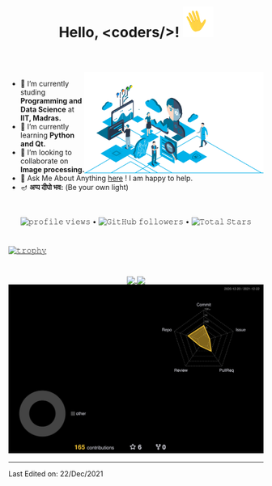 <h1 align="center">
  
  Hello, &lt;coders/&gt;!
  <a target="_blank">
    <img src="https://github.com/dwijmistry11/dwijmistry11/blob/7e45751d72d996b24a0d194b415a5cda19b36093/assets/hi.gif" width="60" />
  </a>
</h1>


<br/>
<br/>
<a target="_blank">
  <img align="right" height="200"  alt="GIF" src="https://github.com/dwijmistry11/dwijmistry11/blob/5e00700bbb5ea44392c5dfdf453abfd55842884d/assets/AI%20and%20Deep%20Learning.gif">
</a>

- 🔭 I’m currently studing **Programming and Data Science** at **IIT, Madras.**
- 🌱 I’m currently learning **Python and Qt.**
- 👯 I’m looking to collaborate on **Image processing.**
- 💬 Ask Me About Anything [here](https://github.com/dwijmistry11/dwijmistry11/issues/1) ! I am happy to help.
- 🪔  **अप्प दीपो भव:**  (Be your own light)
<br/>



<p align="center">
  <img src="https://gpvc.arturio.dev/dwijmistry11" alt="𝚙𝚛𝚘𝚏𝚒𝚕𝚎 𝚟𝚒𝚎𝚠𝚜"> •  
  <img alt="𝙶𝚒𝚝𝙷𝚞𝚋 𝚏𝚘𝚕𝚕𝚘𝚠𝚎𝚛𝚜" src="https://img.shields.io/github/followers/dwijmistry11?label=Followers&style=social"> •   
  <img src="https://img.shields.io/github/stars/dwijmistry11?label=Stars" alt="𝚃𝚘𝚝𝚊𝚕 𝚂𝚝𝚊𝚛𝚜">
</p>

#
 
[![𝚝𝚛𝚘𝚙𝚑𝚢](https://github-profile-trophy.vercel.app/?username=dwijmistry11&column=8&margin-w=15&margin-h=15&no-bg=true&no-frame=true&theme=juicyfresh)](https://github.com/dwijmistry11)

#


<p align="center">
  <a href="https://github.com/dwijmistry11">
    <img align="center" src="https://github-readme-stats.vercel.app/api?username=dwijmistry11&show_icons=true&hide_border=true&title_color=94b4a4&amp&icon_color=FFFFFF&amp&text_color=FFFFFF&amp&bg_color=000000&count_private=true&include_all_commits=true"/>
  </a>
  <a href="https://github.com/dwijmistry11">
    <img align="center" height="195px" src="https://github-readme-stats.vercel.app/api/top-langs/?username=dwijmistry11&text_color=FFFFFF&bg_color=000000&title_color=94b4a4&langs_count=15&layout=compact&hide_border=true" />
  </a>
  <br/>
  <img src="./profile-3d-contrib/profile-night-rainbow.svg" alt=" " width="860"/>

</p>



-----
Last Edited on: 22/Dec/2021

<!-- #

<a target="_blank"><img align="left" height="300" width="300" alt="𝙶𝙸𝙵" src="https://github.com/JayantGoel001/JayantGoel001/blob/master/GIF/github.gif"></a>
<br/>

**𝙻𝙰𝙽𝙶𝚄𝙰𝙶𝙴𝚂 𝙰𝙽𝙳 𝚃𝙾𝙾𝙻𝚂:**  
<br/>
<br/>
<code><img height="40" width="40" src="https://raw.githubusercontent.com/github/explore/80688e429a7d4ef2fca1e82350fe8e3517d3494d/topics/android/android.png"></code>
<code><img height="40" width="40" src="https://raw.githubusercontent.com/github/explore/80688e429a7d4ef2fca1e82350fe8e3517d3494d/topics/kotlin/kotlin.png"></code>
<code><img height="40" width="40" src="https://images.vexels.com/media/users/3/166401/isolated/preview/b82aa7ac3f736dd78570dd3fa3fa9e24-java-programming-language-icon-by-vexels.png"></code>
<code><img height="40" width="40" src="https://raw.githubusercontent.com/github/explore/80688e429a7d4ef2fca1e82350fe8e3517d3494d/topics/python/python.png"></code>
<code><img height="40" width="40" src="https://www.naveedashfaq.me/img/c++.png"></code>
<code><img height="40" width="40" src="https://cdn.iconscout.com/icon/free/png-512/c-programming-569564.png"></code>
<code><img height="40" width="40" src="https://raw.githubusercontent.com/github/explore/80688e429a7d4ef2fca1e82350fe8e3517d3494d/topics/html/html.png"></code>
<code><img height="40" width="40" src="https://cdn.iconscout.com/icon/free/png-256/css-131-722685.png"></code>
<code><img height="40" width="40" src="https://raw.githubusercontent.com/github/explore/80688e429a7d4ef2fca1e82350fe8e3517d3494d/topics/javascript/javascript.png"></code>
<!-- <code><img height="40" width="40" src="https://raw.githubusercontent.com/github/explore/80688e429a7d4ef2fca1e82350fe8e3517d3494d/topics/typescript/typescript.png"></code> -->
<!-- #
<code><img height="40" width="40" src="https://upload.wikimedia.org/wikipedia/commons/thumb/3/3f/Git_icon.svg/1024px-Git_icon.svg.png"></code>
<code><img height="40" width="40" src="https://raw.githubusercontent.com/github/explore/80688e429a7d4ef2fca1e82350fe8e3517d3494d/topics/github-api/github-api.png"></code>
<code><img height="40" width="40" src="https://raw.githubusercontent.com/github/explore/80688e429a7d4ef2fca1e82350fe8e3517d3494d/topics/firebase/firebase.png"></code>
<code><img height="40" width="40" src="https://raw.githubusercontent.com/github/explore/80688e429a7d4ef2fca1e82350fe8e3517d3494d/topics/jupyter-notebook/jupyter-notebook.png"></code>
<code><img height="40" width="40" src="https://raw.githubusercontent.com/github/explore/80688e429a7d4ef2fca1e82350fe8e3517d3494d/topics/atom/atom.png"></code>
<code><img height="40" width="40" src="https://raw.githubusercontent.com/github/explore/80688e429a7d4ef2fca1e82350fe8e3517d3494d/topics/bootstrap/bootstrap.png"></code>
<code><img height="40" width="40" src="https://encrypted-tbn0.gstatic.com/images?q=tbn:ANd9GcRT1PKsfJXnxOqnTRiIZ8VcdJDYBXD-qZnnpw&usqp=CAU"></code>
<code><img height="40" width="40" src="https://raw.githubusercontent.com/github/explore/80688e429a7d4ef2fca1e82350fe8e3517d3494d/topics/angular/angular.png"></code>
<code><img height="40" width="40" src="https://raw.githubusercontent.com/github/explore/80688e429a7d4ef2fca1e82350fe8e3517d3494d/topics/ubuntu/ubuntu.png"></code>
<!-- <code><img height="40" width="40" src="https://cdn.iconscout.com/icon/free/png-512/mongodb-3-1175138.png"></code> -->






